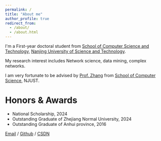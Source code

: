 ```yaml
---
permalink: /
title: "About me"
author_profile: true
redirect_from: 
  - /about/
  - /about.html
---
```


I'm a First-year doctoral student from [School of Computer Science and Technology](https://cs.njust.edu.cn/), [Nanjing University of Science and Technology](https://www.njust.edu.cn/). 

My research interest includes Network science, data mining, complex networks.

I am very fortunate to be advised by [Prof. Zhang](http://kunzhangcn.net/) from [School of Computer Science](https://www.njust.edu.cn/), NJUST. 

Honors & Awards
======
* National Scholarship, 2024
* Outstanding Graduate of Zhejiang Normal University, 2024
* Outstanding Graduate of Anhui province, 2016

[Email](mailto:XX@NJUST.edu.cn) / [Github](https://github.com/Lingxianwen) / [CSDN](https://lingxw.blog.csdn.net/)

